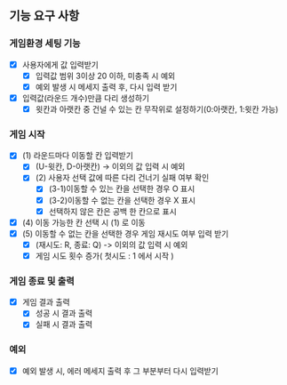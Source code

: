 ## 기능 요구 사항

### 게임환경 세팅 기능
- [x] 사용자에게 값 입력받기
  - [x] 입력값 범위 3이상 20 이하, 미충족 시 예외
  - [x] 예외 발생 시 메세지 출력 후, 다시 입력 받기
- [x] 입력값(라운드 개수)만큼 다리 생성하기
  - [x] 윗칸과 아랫칸 중 건널 수 있는 칸 무작위로 설정하기(0:아랫칸, 1:윗칸 가능)
  
### 게임 시작
- [x] (1) 라운드마다 이동할 칸 입력받기
  - [x] (U-윗칸, D-아랫칸) -> 이외의 값 입력 시 예외
  - [x] (2) 사용자 선택 값에 따른 다리 건너기 실패 여부 확인
    - [x] (3-1)이동할 수 있는 칸을 선택한 경우 O 표시
    - [x] (3-2)이동할 수 없는 칸을 선택한 경우 X 표시
    - [x] 선택하지 않은 칸은 공백 한 칸으로 표시
- [x] (4) 이동 가능한 칸 선택 시 (1) 로 이동
- [x] (5) 이동할 수 없는 칸을 선택한 경우 게임 재시도 여부 입력 받기
  - [x] (재시도: R, 종료: Q) ->  이외의 값 입력 시 예외
  - [x] 게임 시도 횟수 증가( 첫시도 : 1 에서 시작 )
  
### 게임 종료 및 출력
- [x] 게임 결과 출력
  - [x] 성공 시 결과 출력
  - [x] 실패 시 결과 출력

### 예외
-[x] 예외 발생 시, 에러 메세지 출력 후 그 부분부터 다시 입력받기 